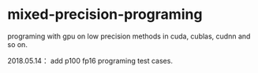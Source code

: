 # mixed-precision-programing
programing with gpu on low precision methods in cuda, cublas, cudnn and so on.

2018.05.14： add p100 fp16 programing test cases. 
